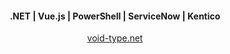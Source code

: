 <h4 align="center">.NET | Vue.js | PowerShell | ServiceNow | Kentico</h4>

<p align="center">
    <a href="https://void-type.net">void-type.net</a>
</p>
